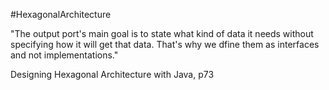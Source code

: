 #HexagonalArchitecture

"The output port's main goal is to state what kind of data it needs without specifying how it will get that data. That's why we dfine them as interfaces and not implementations."

Designing Hexagonal Architecture with Java, p73